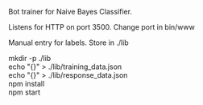 Bot trainer for Naive Bayes Classifier.

Listens for HTTP on port 3500.  Change port in bin/www

Manual entry for labels.  Store in ./lib

mkdir -p ./lib  
echo "{}" > ./lib/training_data.json  
echo "{}" > ./lib/response_data.json  
npm install  
npm start  
